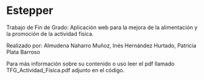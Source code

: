 # Estepper

Trabajo de Fin de Grado:
Aplicación web para la mejora de la alimentación y la promoción de la actividad física.

Realizado por:
Almudena Naharro Muñoz,
Inés Hernández Hurtado,
Patricia Plata Barroso

Para más información sobre su contenido o uso leer el pdf llamado TFG_Actividad_Física.pdf adjunto en el código. 
